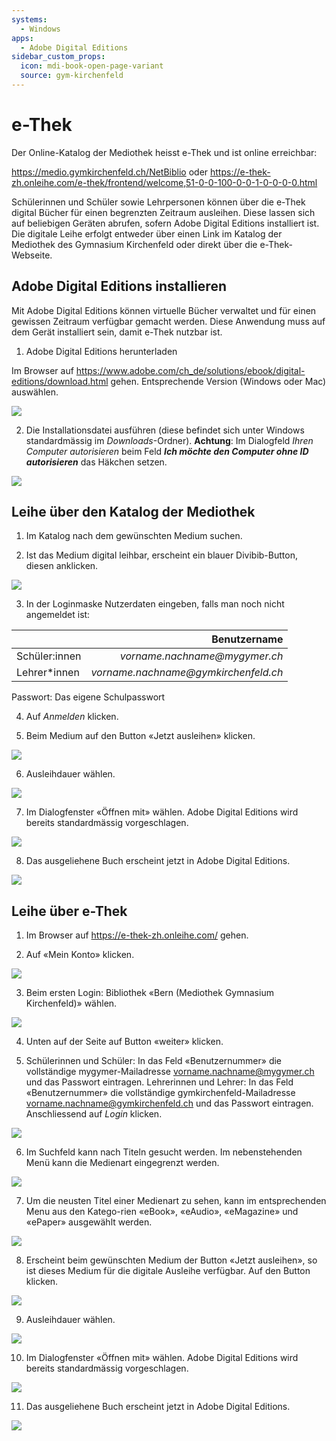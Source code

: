 ```yaml
---
systems:
  - Windows
apps:
  - Adobe Digital Editions
sidebar_custom_props:
  icon: mdi-book-open-page-variant
  source: gym-kirchenfeld
---
```


# e-Thek




Der Online-Katalog der Mediothek heisst e-Thek und ist online erreichbar: 

https://medio.gymkirchenfeld.ch/NetBiblio
oder
https://e-thek-zh.onleihe.com/e-thek/frontend/welcome,51-0-0-100-0-0-1-0-0-0-0.html

Schülerinnen und Schüler sowie Lehrpersonen können über die e-Thek digital Bücher für einen begrenzten Zeitraum ausleihen. Diese lassen sich auf beliebigen Geräten abrufen, sofern Adobe Digital Editions installiert ist. Die digitale Leihe erfolgt entweder über einen Link im Katalog der Mediothek des Gymnasium Kirchenfeld oder direkt über die e-Thek-Webseite.



## Adobe Digital Editions installieren

Mit Adobe Digital Editions können virtuelle Bücher verwaltet und für einen gewissen Zeitraum verfügbar gemacht werden. Diese Anwendung muss auf dem Gerät installiert sein, damit e-Thek nutzbar ist.

1. Adobe Digital Editions herunterladen

Im Browser auf https://www.adobe.com/ch_de/solutions/ebook/digital-editions/download.html gehen. Entsprechende Version (Windows oder Mac) auswählen.

![](./images/medio01.png)


2. Die Installationsdatei ausführen (diese befindet sich unter Windows standardmässig im _Downloads_-Ordner). **Achtung**: Im Dialogfeld _Ihren Computer autorisieren_ beim Feld _**Ich möchte den Computer ohne ID autorisieren**_ das Häkchen setzen.

![](./images/medio21.png)

## Leihe über den Katalog der Mediothek

1.	Im Katalog nach dem gewünschten Medium suchen.

2.	Ist das Medium digital leihbar, erscheint ein blauer Divibib-Button, diesen anklicken.

![](./images/medio03.png)

3.	In der Loginmaske Nutzerdaten eingeben, falls man noch nicht angemeldet ist:

|               |                         Benutzername |
| :------------ | -----------------------------------: |
| Schüler:innen |        _vorname.nachname@mygymer.ch_ |
| Lehrer*innen  | _vorname.nachname@gymkirchenfeld.ch_ |

Passwort: Das eigene Schulpasswort

4.	Auf _Anmelden_ klicken.

5.	Beim Medium auf den Button «Jetzt ausleihen» klicken.

![](./images/medio07.png)

6. Ausleihdauer wählen.

![](./images/medio08.png)

7. Im Dialogfenster «Öffnen mit» wählen. Adobe Digital Editions wird bereits standardmässig vorgeschlagen.

![](./images/medio09.png)

8.	Das ausgeliehene Buch erscheint jetzt in Adobe Digital Editions.

![](./images/medio10.png)


## Leihe über e-Thek


1.	Im Browser auf https://e-thek-zh.onleihe.com/ gehen.

2.	Auf «Mein Konto» klicken.

![](./images/medio11.png)

3. Beim ersten Login: Bibliothek «Bern (Mediothek Gymnasium Kirchenfeld)» wählen.

![](./images/medio12.png)

4.	Unten auf der Seite auf Button «weiter» klicken.

5.  Schülerinnen und Schüler: In das Feld «Benutzernummer» die vollständige mygymer-Mailadresse vorname.nachname@mygymer.ch und das Passwort eintragen. Lehrerinnen und Lehrer: In das Feld «Benutzernummer» die vollständige gymkirchenfeld-Mailadresse vorname.nachname@gymkirchenfeld.ch und das Passwort eintragen. Anschliessend auf _Login_ klicken.

![](./images/medio14.png)

6.  Im Suchfeld kann nach Titeln gesucht werden. Im nebenstehenden Menü kann die Medienart eingegrenzt werden.

![](./images/medio15.png)

7. Um die neusten Titel einer Medienart zu sehen, kann im entsprechenden Menu aus den Katego-rien «eBook», «eAudio», «eMagazine» und «ePaper» ausgewählt werden.

![](./images/medio16.png)

8. Erscheint beim gewünschten Medium der Button «Jetzt ausleihen», so ist dieses Medium für die digitale Ausleihe verfügbar. Auf den Button klicken.

![](./images/medio17.png)

9. Ausleihdauer wählen.

![](./images/medio08.png)

10. Im Dialogfenster «Öffnen mit» wählen. Adobe Digital Editions wird bereits standardmässig vorgeschlagen.

![](./images/medio09.png)

11.	Das ausgeliehene Buch erscheint jetzt in Adobe Digital Editions.

![](./images/medio10.png)
